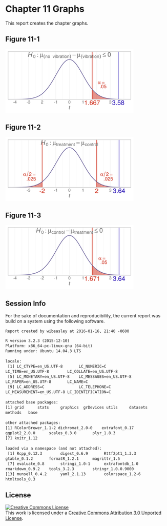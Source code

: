 Chapter 11 Graphs
=================================================
This report creates the chapter graphs.

<!--  Set the working directory to the repository's base directory; this assumes the report is nested inside of only one directory.-->


<!-- Set the report-wide options, and point to the external code file. -->

<!-- Load the packages.  Suppress the output when loading packages. --> 


<!-- Load any Global functions and variables declared in the R file.  Suppress the output. --> 


<!-- Declare any global functions specific to a Rmd output.  Suppress the output. --> 


<!-- Load the datasets. -->


<!-- Tweak the datasets. -->


## Figure 11-1
<img src="figure-png/figure-11-01-1.png" title="" alt="" width="400px" />

## Figure 11-2
<img src="figure-png/figure-11-02-1.png" title="" alt="" width="400px" />

## Figure 11-3
<img src="figure-png/figure-11-03-1.png" title="" alt="" width="400px" />

## Session Info
For the sake of documentation and reproducibility, the current report was build on a system using the following software.


```
Report created by wibeasley at 2016-01-16, 21:40 -0600
```

```
R version 3.2.3 (2015-12-10)
Platform: x86_64-pc-linux-gnu (64-bit)
Running under: Ubuntu 14.04.3 LTS

locale:
 [1] LC_CTYPE=en_US.UTF-8       LC_NUMERIC=C               LC_TIME=en_US.UTF-8        LC_COLLATE=en_US.UTF-8    
 [5] LC_MONETARY=en_US.UTF-8    LC_MESSAGES=en_US.UTF-8    LC_PAPER=en_US.UTF-8       LC_NAME=C                 
 [9] LC_ADDRESS=C               LC_TELEPHONE=C             LC_MEASUREMENT=en_US.UTF-8 LC_IDENTIFICATION=C       

attached base packages:
[1] grid      stats     graphics  grDevices utils     datasets  methods   base     

other attached packages:
[1] RColorBrewer_1.1-2 dichromat_2.0-0    extrafont_0.17     ggplot2_2.0.0      scales_0.3.0       plyr_1.8.3        
[7] knitr_1.12        

loaded via a namespace (and not attached):
 [1] Rcpp_0.12.3        digest_0.6.9       Rttf2pt1_1.3.3     gtable_0.1.2       formatR_1.2.1      magrittr_1.5      
 [7] evaluate_0.8       stringi_1.0-1      extrafontdb_1.0    rmarkdown_0.9.2    tools_3.2.3        stringr_1.0.0.9000
[13] munsell_0.4.2      yaml_2.1.13        colorspace_1.2-6   htmltools_0.3     
```

## License

<a rel="license" href="http://creativecommons.org/licenses/by/3.0/"><img alt="Creative Commons License" style="border-width:0" src="http://i.creativecommons.org/l/by/3.0/88x31.png" /></a><br />This work is licensed under a <a rel="license" href="http://creativecommons.org/licenses/by/3.0/">Creative Commons Attribution 3.0 Unported License</a>.

